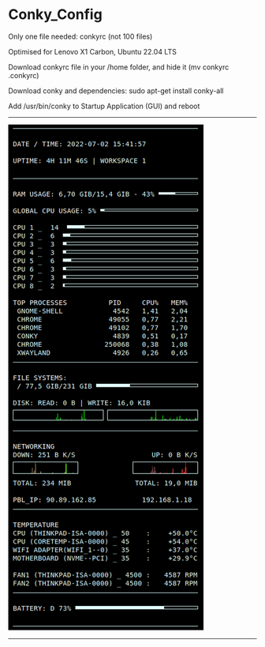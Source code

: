 # Conky_Config

Only one file needed: conkyrc (not 100 files)

Optimised for Lenovo X1 Carbon, Ubuntu 22.04 LTS

Download conkyrc file in your /home folder, and hide it (mv conkyrc .conkyrc)

Download conky and dependencies: sudo apt-get install conky-all

Add /usr/bin/conky to Startup Application (GUI) and reboot

-----------------------------------------------------------------------

![alt text](https://github.com/hugo-pcq/Conky_Config/blob/main/conky_config_v2.png)

-----------------------------------------------------------------------
